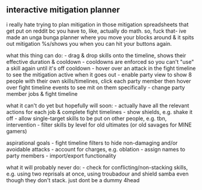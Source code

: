 ## interactive mitigation planner
i really hate trying to plan mitigation in those mitigation spreadsheets that get put on reddit bc you have to, like, actually do math. so, fuck that- ive made an unga bunga planner where you move your blocks around & it spits out mitigation %s/shows you when you can hit your buttons again.

what this thing can do:
    - drag & drop skills onto the timeline, shows their effective duration & cooldown
    - cooldowns are enforced so you can't "use" a skill again until it's off cooldown
    - hover over an attack in the fight timeline to see the mitigation active when it goes out
    - enable party view to show 8 people with their own skills/timelines, click each party member then hover over fight timeline events to see mit on them specifically
    - change party member jobs & fight timeline


what it can't do yet but hopefully will soon:
    - actually have all the relevant actions for each job & complete fight timelines
    - show shields, e.g. shake it off
    - allow single-target skills to be put on other people, e.g. tbn, intervention
    - filter skills by level for old ultimates (or old savages for MINE gamers)


aspirational goals
    - fight timeline filters to hide non-damaging and/or avoidable attacks
    - account for charges, e.g. oblation
    - assign names to party members
    - import/export functionality


what it will probably never do:
    - check for conflicting/non-stacking skills, e.g. using two reprisals at once, using troubadour and shield samba even though they don't stack. just dont be a dummy 4head